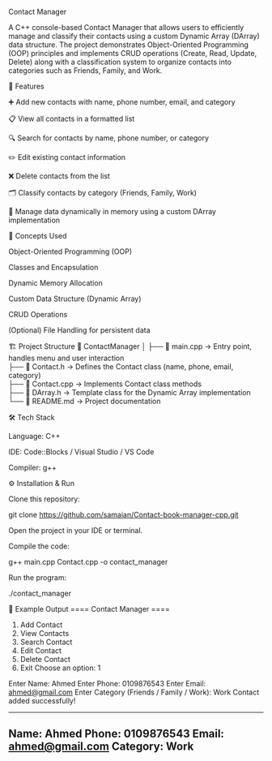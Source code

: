 Contact Manager

A C++ console-based Contact Manager that allows users to efficiently manage and classify their contacts using a custom Dynamic Array (DArray) data structure.
The project demonstrates Object-Oriented Programming (OOP) principles and implements CRUD operations (Create, Read, Update, Delete) along with a classification system to organize contacts into categories such as Friends, Family, and Work.

🚀 Features

➕ Add new contacts with name, phone number, email, and category

📋 View all contacts in a formatted list

🔍 Search for contacts by name, phone number, or category

✏️ Edit existing contact information

❌ Delete contacts from the list

🗂️ Classify contacts by category (Friends, Family, Work)

💾 Manage data dynamically in memory using a custom DArray implementation

🧠 Concepts Used

Object-Oriented Programming (OOP)

Classes and Encapsulation

Dynamic Memory Allocation

Custom Data Structure (Dynamic Array)

CRUD Operations

(Optional) File Handling for persistent data

🏗️ Project Structure
📁 ContactManager
│
├── 📄 main.cpp         → Entry point, handles menu and user interaction  
├── 📄 Contact.h        → Defines the Contact class (name, phone, email, category)  
├── 📄 Contact.cpp      → Implements Contact class methods  
├── 📄 DArray.h         → Template class for the Dynamic Array implementation  
└── 📄 README.md        → Project documentation  



🛠️ Tech Stack

Language: C++

IDE: Code::Blocks / Visual Studio / VS Code

Compiler: g++

⚙️ Installation & Run

Clone this repository:

git clone https://github.com/samaian/Contact-book-manager-cpp.git


Open the project in your IDE or terminal.

Compile the code:

g++ main.cpp Contact.cpp -o contact_manager


Run the program:

./contact_manager

🧩 Example Output
==== Contact Manager ====
1. Add Contact
2. View Contacts
3. Search Contact
4. Edit Contact
5. Delete Contact
6. Exit
Choose an option: 1

Enter Name: Ahmed
Enter Phone: 0109876543
Enter Email: ahmed@gmail.com
Enter Category (Friends / Family / Work): Work
Contact added successfully!

--------------------------------
Name: Ahmed
Phone: 0109876543
Email: ahmed@gmail.com
Category: Work
--------------------------------

